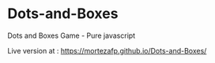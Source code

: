 # Dots-and-Boxes
Dots and Boxes Game - Pure javascript

Live version at : https://mortezafp.github.io/Dots-and-Boxes/
